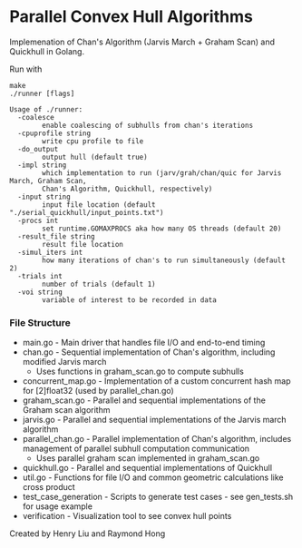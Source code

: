 # Parallel Convex Hull Algorithms
Implemenation of Chan's Algorithm (Jarvis March + Graham Scan) and Quickhull in Golang.

Run with
```
make
./runner [flags]

Usage of ./runner:
  -coalesce
        enable coalescing of subhulls from chan's iterations
  -cpuprofile string
        write cpu profile to file
  -do_output
        output hull (default true)
  -impl string
        which implementation to run (jarv/grah/chan/quic for Jarvis March, Graham Scan,
        Chan's Algorithm, Quickhull, respectively)
  -input string
        input file location (default "./serial_quickhull/input_points.txt")
  -procs int
        set runtime.GOMAXPROCS aka how many OS threads (default 20)
  -result_file string
        result file location
  -simul_iters int
        how many iterations of chan's to run simultaneously (default 2)
  -trials int
        number of trials (default 1)
  -voi string
        variable of interest to be recorded in data
```

### File Structure
* main.go - Main driver that handles file I/O and end-to-end timing
* chan.go - Sequential implementation of Chan's algorithm, including modified Jarvis march
    * Uses functions in graham_scan.go to compute subhulls
* concurrent_map.go - Implementation of a custom concurrent hash map for [2]float32 (used by parallel_chan.go)
* graham_scan.go - Parallel and sequential implementations of the Graham scan algorithm
* jarvis.go - Parallel and sequential implementations of the Jarvis march algorithm
* parallel_chan.go - Parallel implementation of Chan's algorithm, includes management of parallel subhull computation communication
    * Uses parallel graham scan implemented in graham_scan.go
* quickhull.go - Parallel and sequential implementations of Quickhull
* util.go - Functions for file I/O and common geometric calculations like cross product
* test_case_generation - Scripts to generate test cases - see gen_tests.sh for usage example
* verification - Visualization tool to see convex hull points

Created by Henry Liu and Raymond Hong